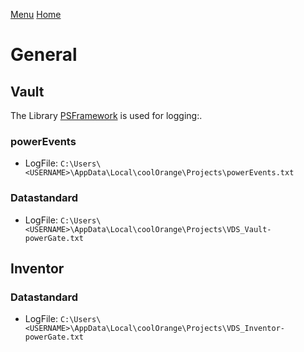 [Menu](../README.md) [Home](./home.md)
# General

## Vault


The Library [PSFramework](https://github.com/PowershellFrameworkCollective/psframework) is used for logging:.

### powerEvents

+ LogFile: `C:\Users\<USERNAME>\AppData\Local\coolOrange\Projects\powerEvents.txt`

### Datastandard

+ LogFile: `C:\Users\<USERNAME>\AppData\Local\coolOrange\Projects\VDS_Vault-powerGate.txt`

## Inventor

### Datastandard

+ LogFile: `C:\Users\<USERNAME>\AppData\Local\coolOrange\Projects\VDS_Inventor-powerGate.txt`
